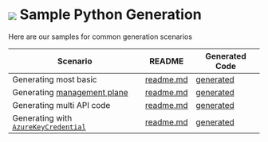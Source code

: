# <img align="center" src="../images/logo.png"> Sample Python Generation

Here are our samples for common generation scenarios


| Scenario | README | Generated Code
|------------------|-------------|-------------
|Generating most basic | [readme.md][basic_readme] | [generated][basic_generated]
|Generating [management plane][mgmt] | [readme.md][mgmt_readme] | [generated][mgmt_generated]
|Generating multi API code | [readme.md][multiapi_readme] | [generated][multiapi_generated]
|Generating with [`AzureKeyCredential`][azure_key_credential] | [readme.md][azure_key_credential_readme] | [generated][azure_key_credential_generated]

<!-- LINKS -->
[basic_readme]: https://github.com/Azure/autorest.python/blob/autorestv3/packages/autorest.python/samples/specification/basic/readme.md
[basic_generated]: https://github.com/Azure/autorest.python/tree/autorestv3/packages/autorest.python/samples/specification/basic/generated
[mgmt]: https://docs.microsoft.com/azure/azure-resource-manager/management/control-plane-and-data-plane#control-plane
[mgmt_readme]: https://github.com/Azure/autorest.python/blob/autorestv3/packages/autorest.python/samples/specification/management/readme.md
[mgmt_generated]: https://github.com/Azure/autorest.python/tree/autorestv3/packages/autorest.python/samples/specification/management/generated
[multiapi_readme]: https://github.com/Azure/autorest.python/blob/autorestv3/packages/autorest.python/samples/specification/multiapi/readme.md
[multiapi_generated]: https://github.com/Azure/autorest.python/tree/autorestv3/packages/autorest.python/samples/specification/multiapi/generated
[azure_key_credential]: https://docs.microsoft.com/python/api/azure-core/azure.core.credentials.azurekeycredential?view=azure-python
[azure_key_credential_readme]: https://github.com/Azure/autorest.python/blob/autorestv3/packages/autorest.python/samples/specification/azure_key_credential/readme.md
[azure_key_credential_generated]: https://github.com/Azure/autorest.python/tree/autorestv3/packages/autorest.python/samples/specification/azure_key_credential/generated
